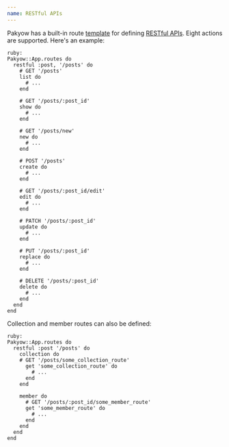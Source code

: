 ```yaml
---
name: RESTful APIs
---
```


Pakyow has a built-in route [template](/routing#templates) for defining [RESTful APIs](http://en.wikipedia.org/wiki/Representational_state_transfer). Eight actions are supported. Here's an example:

    ruby:
    Pakyow::App.routes do
      restful :post, '/posts' do
        # GET '/posts'
        list do
          # ...
        end

        # GET '/posts/:post_id'
        show do
          # ...
        end

        # GET '/posts/new'
        new do
          # ...
        end

        # POST '/posts'
        create do
          # ...
        end

        # GET '/posts/:post_id/edit'
        edit do
          # ...
        end

        # PATCH '/posts/:post_id'
        update do
          # ...
        end

        # PUT '/posts/:post_id'
        replace do
          # ...
        end

        # DELETE '/posts/:post_id'
        delete do
          # ...
        end
      end
    end

Collection and member routes can also be defined:

    ruby:
    Pakyow::App.routes do
      restful :post '/posts' do
        collection do
        # GET '/posts/some_collection_route'
          get 'some_collection_route' do
            # ...
          end
        end

        member do
          # GET '/posts/:post_id/some_member_route'
          get 'some_member_route' do
            # ...
          end
        end
      end
    end
